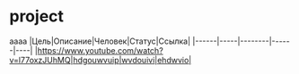 # project
aaaa
|Цель|Описание|Человек|Статус|Ссылка|
|------|-----|--------|------|----|
|https://www.youtube.com/watch?v=l77oxzJUhMQ|hdgouwvuip|wvdouivi|ehdwvio|
